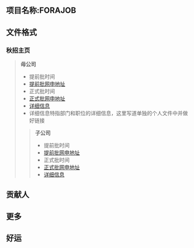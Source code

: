 ## 项目名称:FORAJOB

## 文件格式

### 秋招主页

>**母公司**
>- 提前批时间
>- [提前批网申地址](网址)
>- 正式批时间
>- [正式批网申地址](网址)
>- [详细信息](链接个人文件) 
>-  详细信息特指部门和职位的详细信息，这里写道单独的个人文件中并做好链接
>> **子公司**
>>- 提前批时间
>>- [提前批网申地址]()
>>- 正式批时间
>>- [正式批网申地址]()
>>- [详细信息]()

## 贡献人

## 更多

## 好运
